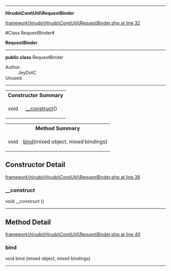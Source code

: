 

- - -

**Hirudo\Core\Util\RequestBinder**


<a href="https://github.com/JeyDotC/Hirudo/blob/master/framework/hirudo/Hirudo/Core/Util/RequestBinder.php#L32" target='_blank'>framework\hirudo\Hirudo\Core\Util\RequestBinder.php at line 32</a>

#Class RequestBinder#

**RequestBinder**




- - -

<p><strong>public  class</strong> <span>RequestBinder</span></p>

<div class="comment" id="overview_description"><p></p></div>

<dl>
<dt>Author:</dt>
<dd>JeyDotC</dd>
<dt>Unused.</dt>
</dl>


<hr />

<table id="summary_constructor">
<tr><th colspan="2">Constructor Summary</th></tr>
<tr>
<td><span class='k'></span> <span class='nx'>void</span></td>
<td class="description"><p class="name"><a href="#__construct">__construct</a>()</p></td>
</tr>
</table>

<table id="summary_method">
<tr><th colspan="2">Method Summary</th></tr>
<tr>
<td><span class='k'></span> <span class='nx'>void</span></td>
<td class="description"><p class="name"><a href="#bind">bind</a>(mixed object, mixed bindings)</p></td>
</tr>
</table>

<h2>Constructor Detail</h2>


<a href="https://github.com/JeyDotC/Hirudo/blob/master/framework/hirudo/Hirudo/Core/Util/RequestBinder.php#L36" target='_blank'>framework\hirudo\Hirudo\Core\Util\RequestBinder.php at line 36</a>

<h3 id="__construct">__construct</h3>
<span class='k'></span> <span class='nx'>void</span> <span class='nf'>__construct</span> ()

<div class="details">

</div>

- - -

<h2 id="detail_method">Method Detail</h2>

<a href="https://github.com/JeyDotC/Hirudo/blob/master/framework/hirudo/Hirudo/Core/Util/RequestBinder.php#L40" target='_blank'>framework\hirudo\Hirudo\Core\Util\RequestBinder.php at line 40</a>

<h3 id="bind()">bind</h3>
<span class='k'></span> <span class='nx'>void</span> <span class='nf'>bind</span> (mixed object, mixed bindings)

<div class="details">

</div>

- - -

